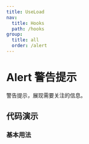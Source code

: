 ```yaml
---
title: UseLoad
nav:
  title: Hooks
  path: /hooks
group:
  title: all
  order: /alert
---
```


# Alert 警告提示

警告提示，展现需要关注的信息。

## 代码演示

### 基本用法

<code src="./demo/basic.tsx"></code>
